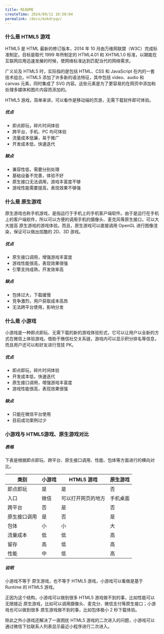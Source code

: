 ```yaml
---
title: README
createTime: 2024/09/11 10:50:04
permalink: /docs/mxkdryqv/
---
```


### 什么是 HTML5 游戏

HTML5 是 HTML 最新的修订版本，2014 年 10 月由万维网联盟（W3C）完成标准制定。目标是取代 1999 年所制定的 HTML4.01 和 XHTML1.0 标准，以期能在互联网应用迅速发展的时候，使网络标准达到匹配当代的网络需求。

广义论及 HTML5 时，实际指的是包括 HTML、CSS 和 JavaScript 在内的一套技术组合。HTML5 添加了许多新的语法特征，其中包括 video、audio 和 canvas 元素，同时集成了 SVG 内容。这些元素是为了更容易的在网页中添加和处理多媒体和图片内容而添加的。

HTML5 游戏，简单来讲，可以看作是移动端的页游，无需下载软件即可体验。

##### 优点

* 即点即玩，碎片时间体验
* 跨平台，手机、PC 均可体验
* 流量成本低廉，易于推广
* 开发成本低，快速迭代

##### 缺点

* 兼容性低，需要分别处理
* 基础设备不完善，体验不好
* 原生接口无法调用，游戏丰富度不够
* 游戏性能需要提高，表现效果不够强

### 什么是 原生游戏

原生游戏也称手机游戏，是指运行于手机上的手机客户端软件。由于是运行在手机上的客户端软件，所以可以方便的调用手机的摄像头、麦克风等原生接口，可以大大提高 原生游戏的游戏体验。而且，原生游戏可以直接调用 OpenGL 进行图像渲染，保证可以做出炫酷的 2D、3D 游戏。

##### 优点

* 原生接口调用，增强游戏丰富度
* 游戏性能很高，表现效果很强
* 引擎支持成熟，开发效率高

##### 缺点

* 包体过大，下载缓慢
* 竞争激烈，用户获取成本高昂
* 无法跨平台使用，影响分发

### 什么是 小游戏

小游戏是一种即点即玩、无需下载的新的游戏体验形式，它可以让用户以全新的方式在微信上体验游戏。借助于微信社交关系链，游戏内可以显示积分排名等信息，而且用户还可以和好友进行竞技 PK。

##### 优点

* 即点即玩，碎片时间体验
* 开发成本低，快速迭代
* 原生接口调用，增强游戏丰富度
* 游戏性能很高，表现效果很强

##### 缺点

* 只能在微信平台使用
* 目前成功案例过少

### 小游戏与 HTML5游戏、原生游戏对比

##### 表格

下表是根据即点即玩、跨平台、原生接口调用、性能、包体等方面进行的横向对比。

|类别|小游戏|HTML5 游戏|原生游戏|
|--|--|--|--|
|即点即玩|是|是|否|
|入口|微信|可以打开网页的地方|手机桌面|
|跨平台|否|是|否|
|原生接口调用|是|否|是|
|包体|小|小|大|
|流量成本|低|低|高|
|留存|高|低|高|
|性能|中|低|高|

##### 说明

小游戏不等于 原生游戏，也不等于 HTML5 游戏，小游戏可以看做是基于 Runtime 的 HTML5 游戏。

正因为这个结构，小游戏可以做到很多 HTML5 游戏做不到的事，比如性能可以无限接近 原生游戏，比如可以调用摄像头、麦克分、微信支付等原生接口；小游戏也可以做到很多 原生游戏做不到的事，比如包体极小 2 秒下载体验。

除此之外小游戏还解决了一直困扰 HTML5 游戏的二次进入的问题，小游戏可以通过微信下拉联系人列表显示最近小程序进行二次进入。

